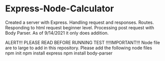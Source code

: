 # Express-Node-Calculator
Created a server with Express. Handling request and responses. Routes. Responding to html request beginner level. Processing post request with Body Parser. As of 9/14/2021 it only does addition.

ALERT!!! PLEASE READ BEFORE RUNNING TEST
!!!!IMPORTANT!!! Node file are to large to add in this repository. Please add the following node files 
npm init
npm install express
npm install body-parser
